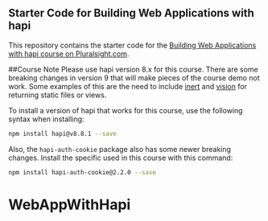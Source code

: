 ## Starter Code for Building Web Applications with hapi

This repository contains the starter code for the [Building Web Applications with hapi course on Pluralsight.com](http://www.pluralsight.com/courses/hapi-building-web-applications).

##Course Note
Please use hapi version 8.x for this course. There are some breaking changes in version 9 that will make pieces of the course demo not work. Some examples of this are the need to include [inert](http://www.github.com/hapijs/inert) and [vision](https://github.com/hapijs/vision) for returning static files or views.

To install a version of hapi that works for this course, use the following syntax when installing:
```sh
npm install hapi@v8.8.1 --save
```

Also, the ```hapi-auth-cookie``` package also has some newer breaking changes. Install the specific used in this course with this command:
```sh
npm install hapi-auth-cookie@2.2.0 --save
```
# WebAppWithHapi
